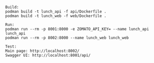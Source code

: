     Build:
    podman build -t lunch_api -f api/Dockerfile .
    podman build -t lunch_web -f web/Dockerfile .

    Run:
    podman run --rm -p 8001:8000 -e ZOMATO_API_KEY= --name lunch_api lunch_api
    podman run --rm -p 8002:8000 --name lunch_web lunch_web

    Test:
    Main page: http://localhost:8002/
    Swagger UI: http://localhost:8001/api/
